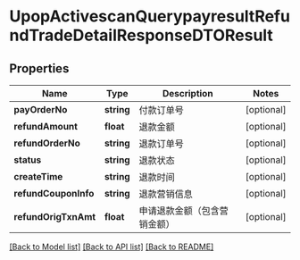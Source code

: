 # UpopActivescanQuerypayresultRefundTradeDetailResponseDTOResult

## Properties
Name | Type | Description | Notes
------------ | ------------- | ------------- | -------------
**payOrderNo** | **string** | 付款订单号 | [optional] 
**refundAmount** | **float** | 退款金额 | [optional] 
**refundOrderNo** | **string** | 退款订单号 | [optional] 
**status** | **string** | 退款状态 | [optional] 
**createTime** | **string** | 退款时间 | [optional] 
**refundCouponInfo** | **string** | 退款营销信息 | [optional] 
**refundOrigTxnAmt** | **float** | 申请退款金额（包含营销金额） | [optional] 

[[Back to Model list]](../README.md#documentation-for-models) [[Back to API list]](../README.md#documentation-for-api-endpoints) [[Back to README]](../README.md)


